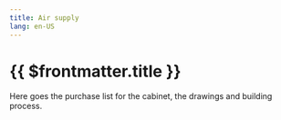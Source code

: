 ```yaml
---
title: Air supply
lang: en-US
---
```


# {{ $frontmatter.title }}

Here goes the purchase list for the cabinet, the drawings and building process.